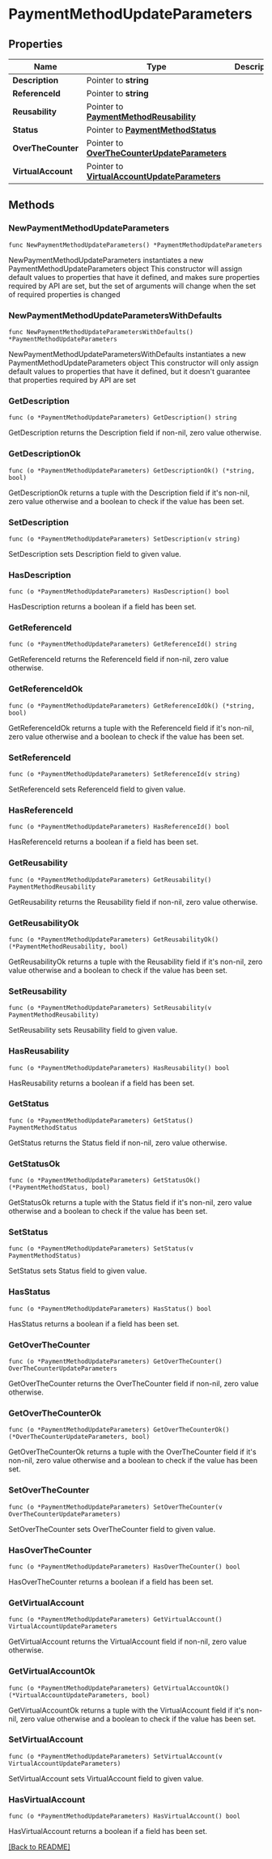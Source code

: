 # PaymentMethodUpdateParameters

## Properties

Name | Type | Description | Notes
------------ | ------------- | ------------- | -------------
**Description** | Pointer to **string** |  | [optional] 
**ReferenceId** | Pointer to **string** |  | [optional] 
**Reusability** | Pointer to [**PaymentMethodReusability**](PaymentMethodReusability.md) |  | [optional] 
**Status** | Pointer to [**PaymentMethodStatus**](PaymentMethodStatus.md) |  | [optional] 
**OverTheCounter** | Pointer to [**OverTheCounterUpdateParameters**](OverTheCounterUpdateParameters.md) |  | [optional] 
**VirtualAccount** | Pointer to [**VirtualAccountUpdateParameters**](VirtualAccountUpdateParameters.md) |  | [optional] 

## Methods

### NewPaymentMethodUpdateParameters

`func NewPaymentMethodUpdateParameters() *PaymentMethodUpdateParameters`

NewPaymentMethodUpdateParameters instantiates a new PaymentMethodUpdateParameters object
This constructor will assign default values to properties that have it defined,
and makes sure properties required by API are set, but the set of arguments
will change when the set of required properties is changed

### NewPaymentMethodUpdateParametersWithDefaults

`func NewPaymentMethodUpdateParametersWithDefaults() *PaymentMethodUpdateParameters`

NewPaymentMethodUpdateParametersWithDefaults instantiates a new PaymentMethodUpdateParameters object
This constructor will only assign default values to properties that have it defined,
but it doesn't guarantee that properties required by API are set

### GetDescription

`func (o *PaymentMethodUpdateParameters) GetDescription() string`

GetDescription returns the Description field if non-nil, zero value otherwise.

### GetDescriptionOk

`func (o *PaymentMethodUpdateParameters) GetDescriptionOk() (*string, bool)`

GetDescriptionOk returns a tuple with the Description field if it's non-nil, zero value otherwise
and a boolean to check if the value has been set.

### SetDescription

`func (o *PaymentMethodUpdateParameters) SetDescription(v string)`

SetDescription sets Description field to given value.

### HasDescription

`func (o *PaymentMethodUpdateParameters) HasDescription() bool`

HasDescription returns a boolean if a field has been set.

### GetReferenceId

`func (o *PaymentMethodUpdateParameters) GetReferenceId() string`

GetReferenceId returns the ReferenceId field if non-nil, zero value otherwise.

### GetReferenceIdOk

`func (o *PaymentMethodUpdateParameters) GetReferenceIdOk() (*string, bool)`

GetReferenceIdOk returns a tuple with the ReferenceId field if it's non-nil, zero value otherwise
and a boolean to check if the value has been set.

### SetReferenceId

`func (o *PaymentMethodUpdateParameters) SetReferenceId(v string)`

SetReferenceId sets ReferenceId field to given value.

### HasReferenceId

`func (o *PaymentMethodUpdateParameters) HasReferenceId() bool`

HasReferenceId returns a boolean if a field has been set.

### GetReusability

`func (o *PaymentMethodUpdateParameters) GetReusability() PaymentMethodReusability`

GetReusability returns the Reusability field if non-nil, zero value otherwise.

### GetReusabilityOk

`func (o *PaymentMethodUpdateParameters) GetReusabilityOk() (*PaymentMethodReusability, bool)`

GetReusabilityOk returns a tuple with the Reusability field if it's non-nil, zero value otherwise
and a boolean to check if the value has been set.

### SetReusability

`func (o *PaymentMethodUpdateParameters) SetReusability(v PaymentMethodReusability)`

SetReusability sets Reusability field to given value.

### HasReusability

`func (o *PaymentMethodUpdateParameters) HasReusability() bool`

HasReusability returns a boolean if a field has been set.

### GetStatus

`func (o *PaymentMethodUpdateParameters) GetStatus() PaymentMethodStatus`

GetStatus returns the Status field if non-nil, zero value otherwise.

### GetStatusOk

`func (o *PaymentMethodUpdateParameters) GetStatusOk() (*PaymentMethodStatus, bool)`

GetStatusOk returns a tuple with the Status field if it's non-nil, zero value otherwise
and a boolean to check if the value has been set.

### SetStatus

`func (o *PaymentMethodUpdateParameters) SetStatus(v PaymentMethodStatus)`

SetStatus sets Status field to given value.

### HasStatus

`func (o *PaymentMethodUpdateParameters) HasStatus() bool`

HasStatus returns a boolean if a field has been set.

### GetOverTheCounter

`func (o *PaymentMethodUpdateParameters) GetOverTheCounter() OverTheCounterUpdateParameters`

GetOverTheCounter returns the OverTheCounter field if non-nil, zero value otherwise.

### GetOverTheCounterOk

`func (o *PaymentMethodUpdateParameters) GetOverTheCounterOk() (*OverTheCounterUpdateParameters, bool)`

GetOverTheCounterOk returns a tuple with the OverTheCounter field if it's non-nil, zero value otherwise
and a boolean to check if the value has been set.

### SetOverTheCounter

`func (o *PaymentMethodUpdateParameters) SetOverTheCounter(v OverTheCounterUpdateParameters)`

SetOverTheCounter sets OverTheCounter field to given value.

### HasOverTheCounter

`func (o *PaymentMethodUpdateParameters) HasOverTheCounter() bool`

HasOverTheCounter returns a boolean if a field has been set.

### GetVirtualAccount

`func (o *PaymentMethodUpdateParameters) GetVirtualAccount() VirtualAccountUpdateParameters`

GetVirtualAccount returns the VirtualAccount field if non-nil, zero value otherwise.

### GetVirtualAccountOk

`func (o *PaymentMethodUpdateParameters) GetVirtualAccountOk() (*VirtualAccountUpdateParameters, bool)`

GetVirtualAccountOk returns a tuple with the VirtualAccount field if it's non-nil, zero value otherwise
and a boolean to check if the value has been set.

### SetVirtualAccount

`func (o *PaymentMethodUpdateParameters) SetVirtualAccount(v VirtualAccountUpdateParameters)`

SetVirtualAccount sets VirtualAccount field to given value.

### HasVirtualAccount

`func (o *PaymentMethodUpdateParameters) HasVirtualAccount() bool`

HasVirtualAccount returns a boolean if a field has been set.


[[Back to README]](../../README.md)


